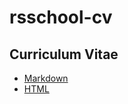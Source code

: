 # rsschool-cv
## Curriculum Vitae
- [Markdown](https://NickolayKroh.github.io/rsschool-cv/cv)
- [HTML](https://nickolaykroh.github.io/rsschool-cv/)

